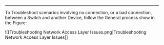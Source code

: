 
---
To Troubleshoot scenarios involving no connection, or a bad connection, between a Switch and another Device, follow the General process show in the Figure:

![[Troubleshooting Network Access Layer Issues.png|Troubleshooting Network Access Layer Issues]]
